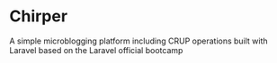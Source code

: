 # Chirper
A simple microblogging platform including CRUP operations built with Laravel based on the Laravel official bootcamp
